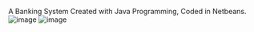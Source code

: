 A Banking System Created with Java Programming, Coded in Netbeans.
![image](https://github.com/CarlosBenedict/BankSystem/assets/92720841/29fa24b4-78ad-4eb2-b20f-9c37cd3a95cd)
![image](https://github.com/CarlosBenedict/BankSystem/assets/92720841/26ee0f43-1802-42ab-b804-d7b07d55ca4a)
